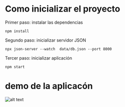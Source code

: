 # Como inicializar el proyecto
Primer paso: instalar las dependencias
```
npm install 
```

Segundo paso: inicializar servidor JSON

```
npx json-server --watch  data/db.json --port 8000
```


Tercer paso: inicializar aplicación

```
npm start
```

# demo de la aplicacón 
![alt text](https://s3.gifyu.com/images/2021-04-29-06-00-40.gif)
